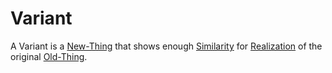 # Variant

A Variant is a [New-Thing](60131.md) that shows enough [Similarity](404.md) for [Realization](600033.md) of the original [Old-Thing](60132.md).
